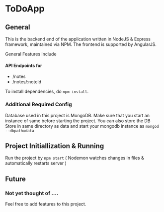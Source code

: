 # ToDoApp

## General

This is the backend end of the application written in NodeJS & Express framework, maintained via NPM.
The frontend is supported by AngularJS.

General Features include
#### API Endpoints for ####
* /notes
* /notes/:noteId

To install dependencies, do `npm install`.

### Additional Required Config ###
Database used in this project is MongoDB. Make sure that you start an instance of same before starting the project.
You can also store the DB Store in same directory as data and start your mongodb instance as `mongod --dbpath=data`

## Project Initiallization & Running 

Run the project by `npm start`
( Nodemon watches changes in files & automatically restarts server )

## Future 
###  Not yet thought of .... ###

Feel free to add features to this project.

